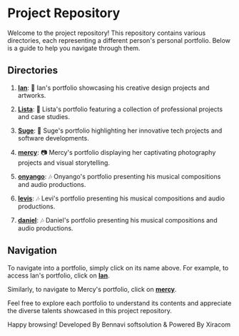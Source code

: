 # Project Repository

Welcome to the project repository! This repository contains various directories, each representing a different person's personal portfolio. Below is a guide to help you navigate through them.

## Directories

1. **[Ian](Ian)**: 🎨 Ian's portfolio showcasing his creative design projects and artworks.

2. **[Lista](Lista)**: 💼 Lista's portfolio featuring a collection of professional projects and case studies.

3. **[Suge](Suge)**: 🚀 Suge's portfolio highlighting her innovative tech projects and software developments.

4. **[mercy](mercy)**: 📷 Mercy's portfolio displaying her captivating photography projects and visual storytelling.

5. **[onyango](onyango)**: 🎶 Onyango's portfolio presenting his musical compositions and audio productions.
6. **[levis](levis)**: 🎶 Levi's portfolio presenting his musical compositions and audio productions.
7. **[daniel](daniel)**: 🎶 Daniel's portfolio presenting his musical compositions and audio productions.

   

## Navigation

To navigate into a portfolio, simply click on its name above. For example, to access Ian's portfolio, click on **[Ian](Ian)**.

Similarly, to navigate to Mercy's portfolio, click on **[mercy](mercy)**.

Feel free to explore each portfolio to understand its contents and appreciate the diverse talents showcased in this project repository.

Happy browsing!
Developed By Bennavi softsolution & Powered By Xiracom

